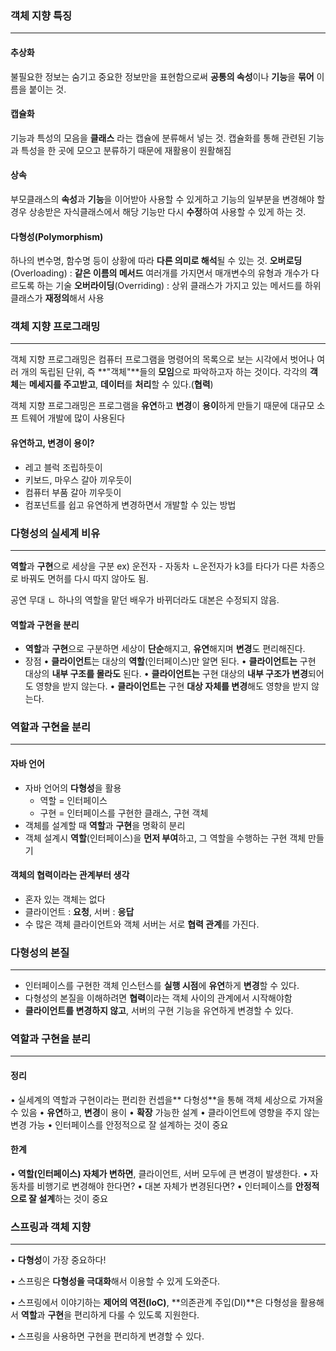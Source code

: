 ### 객체 지향 특징

---
#### 추상화

불필요한 정보는 숨기고 중요한 정보만을 표현함으로써 **공통의 속성**이나 **기능**을
**묶어** 이름을 붙이는 것.

#### 캡슐화

기능과 특성의 모음을 **클래스** 라는 캡슐에 분류해서 넣는 것.
캡슐화를 통해 관련된 기능과 특성을 한 곳에 모으고 분류하기 때문에 재활용이 원활해짐

#### 상속

부모클래스의 **속성**과 **기능**을 이어받아 사용할 수 있게하고 기능의 일부분을 변경해야 할 경우
상송받은 자식클래스에서 해당 기능만 다시 **수정**하여 사용할 수 있게 하는 것.

#### 다형성(Polymorphism)

하나의 변수명, 함수명 등이 상황에 따라 **다른 의미로 해석**될 수 있는 것.
**오버로딩**(Overloading) : **같은 이름의 메서드** 여러개를 가지면서 매개변수의 유형과 개수가 다르도록 하는 기술
**오버라이딩**(Overriding) : 상위 클래스가 가지고 있는 메서드를 하위 클래스가 **재정의**해서 사용


### 객체 지향 프로그래밍

---
객체 지향 프로그래밍은 컴퓨터 프로그램을 명령어의 목록으로 보는 시각에서 벗어나 여러
개의 독립된 단위, 즉 **"객체"**들의 **모임**으로 파악하고자 하는 것이다. 각각의 **객체**는 **메세지를 주고받고**, **데이터**를 **처리**할 수 있다.(**협력**)

객체 지향 프로그래밍은 프로그램을 **유연**하고 **변경**이 **용이**하게 만들기 때문에 대규모 소프
트웨어 개발에 많이 사용된다
#### 유연하고, 변경이 용이?
- 레고 블럭 조립하듯이
- 키보드, 마우스 갈아 끼우듯이
- 컴퓨터 부품 갈아 끼우듯이
- 컴포넌트를 쉽고 유연하게 변경하면서 개발할 수 있는 방법

### 다형성의 실세계 비유

---
**역할**과 **구현**으로 세상을 구분
ex)
운전자 - 자동차
ㄴ운전자가 k3를 타다가 다른 차종으로 바꿔도 면허를 다시 따지 않아도 됨.

공연 무대
ㄴ 하나의 역할을 맡던 배우가 바뀌더라도 대본은 수정되지 않음.

#### 역할과 구현을 분리
- **역할**과 **구현**으로 구분하면 세상이 **단순**해지고, **유연**해지며 **변경**도 편리해진다.
- 장점
  • **클라이언트**는 대상의 **역할**(인터페이스)만 알면 된다.
  • **클라이언트는** 구현 대상의 **내부 구조를 몰라도** 된다.
  • **클라이언트는** 구현 대상의 **내부 구조가 변경**되어도 영향을 받지 않는다.
  • **클라이언트는** 구현 **대상 자체를 변경**해도 영향을 받지 않는다.

### 역할과 구현을 분리

---

#### 자바 언어
- 자바 언어의 **다형성**을 활용
    - 역할 = 인터페이스
    - 구현 = 인터페이스를 구현한 클래스, 구현 객체
- 객체를 설계할 때 **역할**과 **구현**을 명확히 분리
- 객체 설계시 **역할**(인터페이스)을 **먼저 부여**하고, 그 역할을 수행하는 구현 객체 만들기
  <br>

#### 객체의 협력이라는 관계부터 생각
- 혼자 있는 객체는 없다
- 클라이언트 : **요청**, 서버 : **응답**
- 수 많은 객체 클라이언트와 객체 서버는 서로 **협력 관계**를 가진다.

### 다형성의 본질

---
- 인터페이스를 구현한 객체 인스턴스를 **실행 시점**에 **유연**하게 **변경**할 수 있다.
- 다형성의 본질을 이해하려면 **협력**이라는 객체 사이의 관계에서 시작해야함
- **클라이언트를 변경하지 않고**, 서버의 구현 기능을 유연하게 변경할 수 있다.

### 역할과 구현을 분리

---
#### 정리
• 실세계의 역할과 구현이라는 편리한 컨셉을** 다형성**을 통해 객체 세상으로 가져올 수 있음
• **유연**하고, **변경**이 용이
• **확장** 가능한 설계
• 클라이언트에 영향을 주지 않는 변경 가능
• 인터페이스를 안정적으로 잘 설계하는 것이 중요

#### 한계
• **역할(인터페이스) 자체가 변하면**, 클라이언트, 서버 모두에 큰 변경이 발생한다.
• 자동차를 비행기로 변경해야 한다면?
• 대본 자체가 변경된다면?
• 인터페이스를 **안정적으로 잘 설계**하는 것이 중요

### 스프링과 객체 지향

---
• **다형성**이 가장 중요하다!

• 스프링은 **다형성을 극대화**해서 이용할 수 있게 도와준다.

• 스프링에서 이야기하는 **제어의 역전(IoC)**, **의존관계 주입(DI)**은 다형성을 활용해서 **역할**과 **구현**을 편리하게 다룰 수 있도록 지원한다.

• 스프링을 사용하면 구현을 편리하게 변경할 수 있다.
